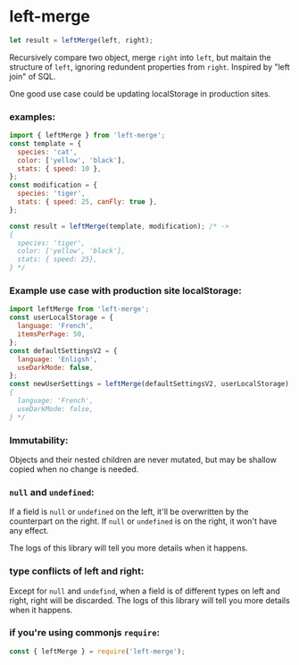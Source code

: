 # left-merge

```js
let result = leftMerge(left, right);
```

Recursively compare two object, merge `right` into `left`, but maitain the structure of `left`, ignoring redundent properties from `right`. Inspired by "left join" of SQL.

One good use case could be updating localStorage in production sites.

### examples:

```js
import { leftMerge } from 'left-merge';
const template = {
  species: 'cat',
  color: ['yellow', 'black'],
  stats: { speed: 10 },
};
const modification = {
  species: 'tiger',
  stats: { speed: 25, canFly: true },
};

const result = leftMerge(template, modification); /* ->
{
  species: 'tiger',
  color: ['yellow', 'black'],
  stats: { speed: 25},
} */
```

### Example use case with production site localStorage:

```js
import leftMerge from 'left-merge';
const userLocalStorage = {
  language: 'French',
  itemsPerPage: 50,
};
const defaultSettingsV2 = {
  language: 'Enligsh',
  useDarkMode: false,
};
const newUserSettings = leftMerge(defaultSettingsV2, userLocalStorage); /* ->
{
  language: 'French',
  useDarkMode: false,
} */
```

### Immutability:

Objects and their nested children are never mutated, but may be shallow copied when no change is needed.

### `null` and `undefined`:

If a field is `null` or `undefined` on the left, it'll be overwritten by the counterpart on the right. If `null` or `undefined` is on the right, it won't have any effect.

The logs of this library will tell you more details when it happens.

### type conflicts of left and right:

Except for `null` and `undefind`, when a field is of different types on left and right, right will be discarded. The logs of this library will tell you more details when it happens.

### if you're using commonjs `require`:

```js
const { leftMerge } = require('left-merge');
```
